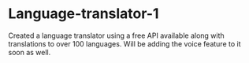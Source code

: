 # Language-translator-1
 Created a language translator using a free API available along with translations to over 100 languages. Will be adding the voice feature to it soon as well.
